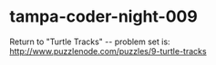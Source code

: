 tampa-coder-night-009
======================

Return to "Turtle Tracks" -- problem set is: <http://www.puzzlenode.com/puzzles/9-turtle-tracks>

